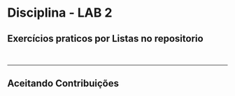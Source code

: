 # Disciplina -  LAB 2 

## Exercícios praticos por Listas no repositorio


<br>

<hr>

## Aceitando Contribuições

